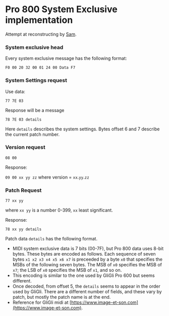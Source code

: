 # Pro 800 System Exclusive implementation

Attempt at reconstructing by
[Sam](https://github.com/samstaton/pro800).

### System exclusive head
Every system exclusive message has the following format:

`F0 00 20 32 00 01 24 00 Data F7`

### System Settings request

Use data:

`77 7E 03`

Response will be a message 

`78 7E 03 details`

Here `details` describes the system settings. 
Bytes offset 6 and 7 describe the current patch number. 


### Version request

`08 00`

Response:

`09 00 xx yy zz` 
where version = `xx`.`yy`.`zz`



### Patch Request 

```77 xx yy ```

where `xx yy` is a number 0-399, `xx` least significant. 

Response:

```78 xx yy details```

Patch data `details` has the following format. 

* MIDI system exclusive data is 7 bits (00-7F), but Pro 800 data uses 8-bit bytes. These bytes are encoded as follows. Each sequence of seven bytes `x1 x2 x3 x4 x5 x6 x7` is preceeded by a byte `x0` that specifies the MSBs of the following seven bytes. The MSB of `x0` specifies the MSB of `x7`; the LSB of `x0` specifies the MSB of `x1`, and so on. 
* This encoding is similar to the one used by GliGli Pro 600 but seems different. 
* Once decoded, from offset 5, the `details` seems to appear in the order used by GliGli. There are a different number of fields, and these vary by patch, but mostly the patch name is at the end. 
* Reference for GliGli midi at [https://www.image-et-son.com](https://www.image-et-son.com). 

